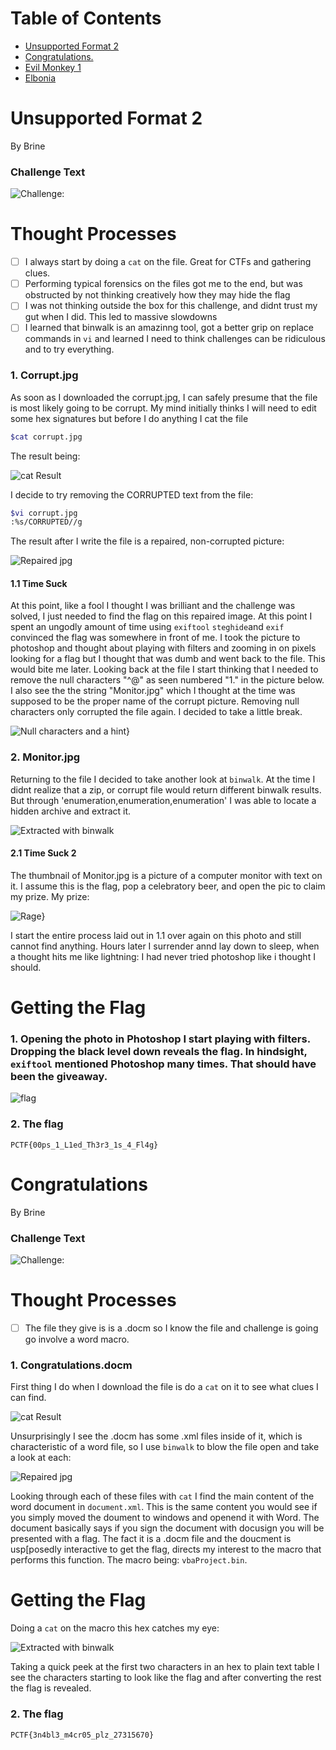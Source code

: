 # Table of Contents

- [Unsupported Format 2](#unsupported-format-2)
- [Congratulations.](#congratulations)
- [Evil Monkey 1](#evil-monkey-1)
- [Elbonia](#elbonia)




# Unsupported Format 2

By Brine

### Challenge Text 

![Challenge:](images/chall.PNG)



# Thought Processes

- [ ] I always start by doing a ```cat``` on the file. Great for CTFs and gathering clues.
- [ ] Performing typical forensics on the files got me to the end, but was obstructed by not thinking creatively how they may hide the flag 
- [ ] I was not thinking outside the box for this challenge, and didnt trust my gut when I did. This led to massive slowdowns 
- [ ] I learned that binwalk is an amazinng tool, got a better grip on replace commands in ```vi``` and learned I need to think challenges can be ridiculous and to try everything.

### 1. Corrupt.jpg

As soon as I downloaded the corrupt.jpg, I can safely presume that the file is most likely going to be corrupt. My mind initially thinks I will need to edit some hex signatures but before I do anything I cat the file
```bash
$cat corrupt.jpg
```
The result being:
	
![cat Result](images/corrupt.PNG)
	
I decide to try removing the CORRUPTED text from the file:
	
```bash
$vi corrupt.jpg
:%s/CORRUPTED//g
```
	
The result after I write the file is a repaired, non-corrupted picture:
	
![Repaired jpg](images/win10.png)
	
	

#### 1.1 Time Suck

At this point, like a fool I thought I was brilliant and the challenge was solved, I just needed to find the flag on this repaired image. At this point I spent an ungodly amount of time using ```exiftool``` ```steghide```and ```exif```
convinced the flag was somewhere in front of me. I took the picture to photoshop and thought about playing with filters and zooming in on pixels looking for a flag but I thought that was dumb and went back to the file. This would bite me later.
Looking back at the file I start thinking that I needed to remove the null characters "^@" as seen numbered "1." in the picture below. I also see the the string "Monitor.jpg" which I thought at the time was supposed to be the proper name 
of the corrupt picture. Removing null characters only corrupted the file again. I decided to take a little break.
	
![Null characters and a hint](images/null.png)}
	

### 2. Monitor.jpg

Returning to the file I decided to take another look at ```binwalk```. At the time I didnt realize that a zip, or corrupt file would return different binwalk results. But through 'enumeration,enumeration,enumeration' I was able to locate a hidden archive and extract it.
	
![Extracted with binwalk](images/bin1.png)

#### 2.1 Time Suck 2
The thumbnail of Monitor.jpg is a picture of a computer monitor with text on it. I assume this is the flag, pop a celebratory beer, and open the pic to claim my prize. My prize: 
	
![Rage](images/not.png)}
	
I start the entire process laid out in 1.1 over again on this photo and still cannot find anything. Hours later I surrender annd lay down to sleep, when a thought hits me like lightning: I had never tried photoshop like i thought I should.

# Getting the Flag

### 1. Opening the photo in Photoshop I start playing with filters. Dropping the black level down reveals the flag. In hindsight, ```exiftool``` mentioned Photoshop many times. That should have been the giveaway.

![flag](images/flag.png)


### 2. The flag

`PCTF{00ps_1_L1ed_Th3r3_1s_4_Fl4g}`



# Congratulations

By Brine

### Challenge Text 

![Challenge:](images/grats.PNG)



# Thought Processes

- [ ] The file they give is is a .docm so I know the file and challenge is going go involve a word macro.

### 1. Congratulations.docm

First thing I do when I download the file is do a ```cat``` on it to see what clues I can find.
	
![cat Result](images/cong.png)
	
Unsurprisingly I see the .docm has some .xml files inside of it, which is characteristic of a word file, so I use ```binwalk``` to blow the file open and take a look at each:
		
![Repaired jpg](images/bin2.png)
	
Looking through each of these files with ```cat``` I find the main content of the word document in ```document.xml```. This is the same content you would see if you simply moved the doument to windows and 
openend it with Word. The document basically says if you sign the document with docusign you will be presented with a flag. The fact it is a .docm file and the doucment is usp[posedly interactive to get the flag, directs my interest to the macro that performs this function. The macro being: ```vbaProject.bin```.
	

# Getting the Flag

Doing a ```cat``` on the macro this hex catches my eye:
	
![Extracted with binwalk](images/chars.png)

Taking a quick peek at the first two characters in an hex to plain text table I see the characters starting to look like the flag and after converting the rest the flag is revealed.


### 2. The flag

`PCTF{3n4bl3_m4cr05_plz_27315670}`




